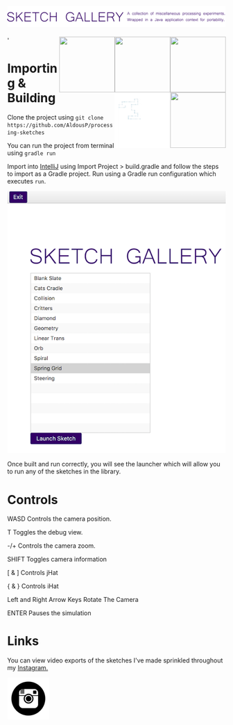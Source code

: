 ![Processing Sketches](img/header.png "Header")
---
  '<img src="gifs/EvilEvergreenAngelfish.gif" width="128" style="float: right;" height="128"> 
  <img src="gifs/GlumFlickeringGenet.gif" width="128" height="128" style="float: right;"> 
  <img src="gifs/PartialForcefulGuppy.gif" width="128" height="128" style="float: right;">
  <img src="gifs/WeirdWillingAfghanhound.gif" width="128" height="128" style="float: right;">
  <img src="gifs/LimpingWillingAmericanbadger.gif" width="128" height="128" style="float: right;">
   
 
Importing & Building
====================

Clone the project using `git clone https://github.com/AldousP/processing-sketches`

You can run the project from terminal using `gradle run`

Import into [IntelliJ](https://www.jetbrains.com/idea/) using Import Project > build.gradle and follow the steps to 
import as a Gradle project. Run using a Gradle run configuration which executes `run`.

![Processing Sketches](img/launcher.png "Launcher")

Once built and run correctly, you will see the launcher which will allow you to run any of the sketches in the library.


Controls
====================

WASD Controls the camera position.

T Toggles the debug view.

-/+ Controls the camera zoom.

SHIFT Toggles camera information

[ & ] Controls jHat

{ & } Controls iHat

Left and Right Arrow Keys Rotate The Camera

ENTER Pauses the simulation


Links
====================
You can view video exports of the sketches I've made sprinkled throughout my 
<a href="https://www.instagram.com/p/BTzxbfVlofk/">Instagram. </a>

<a href="https://www.instagram.com/p/BTzxbfVlofk/">![Processing Sketches](img/instagramlogo.png "I'm on Myspace.")</a>
